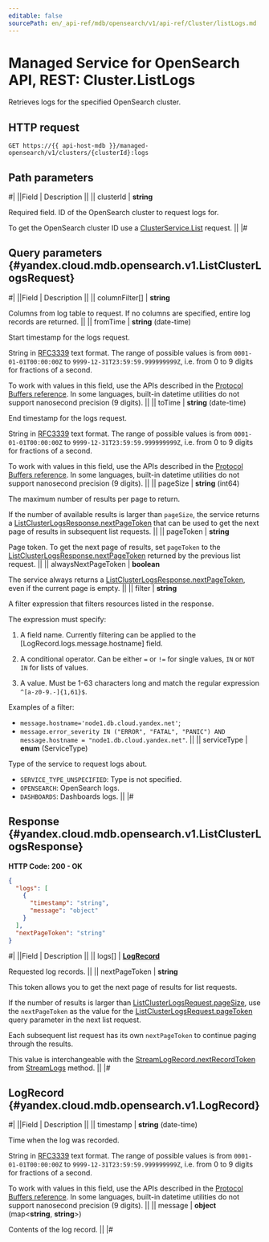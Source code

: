 ```yaml
---
editable: false
sourcePath: en/_api-ref/mdb/opensearch/v1/api-ref/Cluster/listLogs.md
---
```


# Managed Service for OpenSearch API, REST: Cluster.ListLogs

Retrieves logs for the specified OpenSearch cluster.

## HTTP request

```
GET https://{{ api-host-mdb }}/managed-opensearch/v1/clusters/{clusterId}:logs
```

## Path parameters

#|
||Field | Description ||
|| clusterId | **string**

Required field. ID of the OpenSearch cluster to request logs for.

To get the OpenSearch cluster ID use a [ClusterService.List](/docs/managed-opensearch/api-ref/Cluster/list#List) request. ||
|#

## Query parameters {#yandex.cloud.mdb.opensearch.v1.ListClusterLogsRequest}

#|
||Field | Description ||
|| columnFilter[] | **string**

Columns from log table to request.
If no columns are specified, entire log records are returned. ||
|| fromTime | **string** (date-time)

Start timestamp for the logs request.

String in [RFC3339](https://www.ietf.org/rfc/rfc3339.txt) text format. The range of possible values is from
`0001-01-01T00:00:00Z` to `9999-12-31T23:59:59.999999999Z`, i.e. from 0 to 9 digits for fractions of a second.

To work with values in this field, use the APIs described in the
[Protocol Buffers reference](https://developers.google.com/protocol-buffers/docs/reference/overview).
In some languages, built-in datetime utilities do not support nanosecond precision (9 digits). ||
|| toTime | **string** (date-time)

End timestamp for the logs request.

String in [RFC3339](https://www.ietf.org/rfc/rfc3339.txt) text format. The range of possible values is from
`0001-01-01T00:00:00Z` to `9999-12-31T23:59:59.999999999Z`, i.e. from 0 to 9 digits for fractions of a second.

To work with values in this field, use the APIs described in the
[Protocol Buffers reference](https://developers.google.com/protocol-buffers/docs/reference/overview).
In some languages, built-in datetime utilities do not support nanosecond precision (9 digits). ||
|| pageSize | **string** (int64)

The maximum number of results per page to return.

If the number of available results is larger than `pageSize`, the service returns a [ListClusterLogsResponse.nextPageToken](#yandex.cloud.mdb.opensearch.v1.ListClusterLogsResponse)
that can be used to get the next page of results in subsequent list requests. ||
|| pageToken | **string**

Page token. To get the next page of results, set `pageToken` to the
[ListClusterLogsResponse.nextPageToken](#yandex.cloud.mdb.opensearch.v1.ListClusterLogsResponse) returned by the previous list request. ||
|| alwaysNextPageToken | **boolean**

The service always returns a [ListClusterLogsResponse.nextPageToken](#yandex.cloud.mdb.opensearch.v1.ListClusterLogsResponse), even if the current page is empty. ||
|| filter | **string**

A filter expression that filters resources listed in the response.

The expression must specify:

1. A field name. Currently filtering can be applied to the [LogRecord.logs.message.hostname] field.

2. A conditional operator. Can be either `=` or `!=` for single values, `IN` or `NOT IN` for lists of values.

3. A value. Must be 1-63 characters long and match the regular expression `^[a-z0-9.-]{1,61}$`.

Examples of a filter:
* `message.hostname='node1.db.cloud.yandex.net'`;
* `message.error_severity IN ("ERROR", "FATAL", "PANIC") AND message.hostname = "node1.db.cloud.yandex.net"`. ||
|| serviceType | **enum** (ServiceType)

Type of the service to request logs about.

- `SERVICE_TYPE_UNSPECIFIED`: Type is not specified.
- `OPENSEARCH`: OpenSearch logs.
- `DASHBOARDS`: Dashboards logs. ||
|#

## Response {#yandex.cloud.mdb.opensearch.v1.ListClusterLogsResponse}

**HTTP Code: 200 - OK**

```json
{
  "logs": [
    {
      "timestamp": "string",
      "message": "object"
    }
  ],
  "nextPageToken": "string"
}
```

#|
||Field | Description ||
|| logs[] | **[LogRecord](#yandex.cloud.mdb.opensearch.v1.LogRecord)**

Requested log records. ||
|| nextPageToken | **string**

This token allows you to get the next page of results for list requests.

If the number of results is larger than [ListClusterLogsRequest.pageSize](#yandex.cloud.mdb.opensearch.v1.ListClusterLogsRequest), use the `nextPageToken` as the value
for the [ListClusterLogsRequest.pageToken](#yandex.cloud.mdb.opensearch.v1.ListClusterLogsRequest) query parameter in the next list request.

Each subsequent list request has its own `nextPageToken` to continue paging through the results.

This value is interchangeable with the [StreamLogRecord.nextRecordToken](/docs/managed-opensearch/api-ref/Cluster/streamLogs#yandex.cloud.mdb.opensearch.v1.StreamLogRecord) from [StreamLogs](/docs/managed-opensearch/api-ref/Cluster/streamLogs#StreamLogs) method. ||
|#

## LogRecord {#yandex.cloud.mdb.opensearch.v1.LogRecord}

#|
||Field | Description ||
|| timestamp | **string** (date-time)

Time when the log was recorded.

String in [RFC3339](https://www.ietf.org/rfc/rfc3339.txt) text format. The range of possible values is from
`0001-01-01T00:00:00Z` to `9999-12-31T23:59:59.999999999Z`, i.e. from 0 to 9 digits for fractions of a second.

To work with values in this field, use the APIs described in the
[Protocol Buffers reference](https://developers.google.com/protocol-buffers/docs/reference/overview).
In some languages, built-in datetime utilities do not support nanosecond precision (9 digits). ||
|| message | **object** (map<**string**, **string**>)

Contents of the log record. ||
|#